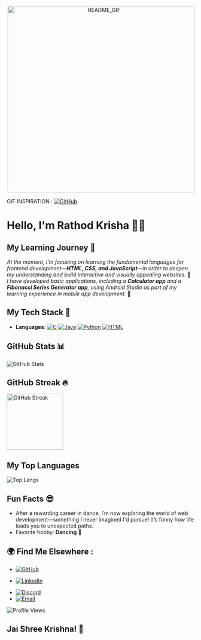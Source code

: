 <!-- You can also add any inspirational gifs-->
<p align = center>
<img src ="https://github.com/user-attachments/assets/ddf11499-5b48-4a60-b174-2579b5bde957" alt = "README_GIF" width = "500" /> 
<!--<img src ="https://www.bing.com/th/id/OGC.2c4dd7a30f05f672c1818182e99dcab0?pid=1.7&rurl=https%3a%2f%2fmedia2.giphy.com%2fmedia%2fl41Yh1olOKd1Tgbw4%2fgiphy.gif&ehk=hmxd2k9y4WQFloFtGX0E063O4qG8mDvZTJQh3l9zXFk%3d">
</p>-->

GIF INSPIRATION :  [![GitHub](https://img.shields.io/badge/-GitHub-181717?style=flat&logo=github&logoColor=white)](https://github.com/shreyassuresh)

# Hello, I'm Rathod Krisha 🙋‍♀️

## My Learning Journey 🚀
*At the moment, I’m focusing on learning the fundamental languages for frontend development—**HTML, CSS, and JavaScript**—in order to deepen my understanding and build interactive and visually appealing websites.* 🤖
<br>
*I have developed basic applications, including a **Calculator app** and a **Fibonacci Series Generator app**, using Android Studio as part of my learning experience in mobile app development.* 📱

## My Tech Stack 🔧
- **Languages**: [![C](https://img.shields.io/badge/-C-00599C?style=flat&logo=c&logoColor=white)](https://github.com/K-risha188)
  [![Java](https://img.shields.io/badge/-Java-007396?style=flat&logo=java&logoColor=white)](https://github.com/K-risha188)
 [![Python](https://img.shields.io/badge/-Python-3776AB?style=flat&logo=python&logoColor=white)](https://github.com/K-risha188)
  [![HTML](https://img.shields.io/badge/-HTML-E34F26?style=flat&logo=html5&logoColor=white)](https://github.com/K-risha188)

<!--- **Frameworks**: React, Node.js, Flask-->
<!--- **Databases**: MySQL, MongoDB-->

<!--## Projects I'm Proud Of 🏆
- **[Weather App](https://github.com/johndoe/weather-app)**: A weather forecast app using React and OpenWeather API 🌤️
- **[Todo List](https://github.com/johndoe/todo-list)**: A simple to-do app with authentication built with Node.js and MongoDB ✅
- **[Personal Portfolio](https://github.com/johndoe/portfolio)**: A personal portfolio built with HTML, CSS, and JavaScript 💼-->

<!--## Certifications 🏅
- **Full Stack Web Developer** - [freeCodeCamp](https://www.freecodecamp.org/certification/johndoe/full-stack)
- **AWS Certified Solutions Architect** - [AWS](https://aws.amazon.com/certification/)-->

## GitHub Stats 📊
![GitHub Stats](https://github-readme-stats.vercel.app/api?username=K-risha188&show_icons=true&theme=dark&count_private=true)

## GitHub Streak 🔥
<p>
  <a href="https://github.com/K-risha188">
    <img src="https://streak-stats.demolab.com?user=K-risha188&theme=dracula" alt="GitHub Streak" height="150"/>
  </a>


## My Top Languages
![Top Langs](https://github-readme-stats.vercel.app/api/top-langs/?username=K-risha188&layout=compact&theme=gruvbox&langs_count=7)

## Fun Facts 😎
- After a rewarding career in dance, I’m now exploring the world of web development—something I never imagined I'd pursue! It’s funny how life leads you to unexpected paths.
- Favorite hobby: **Dancing** 💃

## 🌍 Find Me Elsewhere :
- [![GitHub](https://img.shields.io/badge/-GitHub-181717?style=flat&logo=github&logoColor=white)](https://github.com/K-risha188)


- [![LinkedIn](https://img.shields.io/badge/LinkedIn--blue?style=social&logo=linkedin)](https://www.linkedin.com/in/krisha-rathod-82100121b/?lipi=urn%3Ali%3Apage%3Ad_flagship3_profile_view_base%3B4I%2F%2FD8f%2FRrSgUwkIKJrBjA%3D%3D) 
<!--- [![Reddit](https://img.shields.io/badge/Reddit-FF4500?style=flat&logo=reddit&logoColor=white)](https://www.reddit.com/user/Kinetic_Bliss_) New to Reddit-->
- [![Discord](https://img.shields.io/badge/Discord-7289DA?style=flat&logo=discord&logoColor=white)](https://discord.com/users/kinetic_bliss_) <!--New to Discord-->
- [![Email](https://img.shields.io/badge/Email-D14836?style=flat&logo=gmail&logoColor=white)](mailto:krisharathod1645@gmail.com)




  
<!--- [Say hi on Twitter](https://twitter.com/K-risha188)-->
![Profile Views](https://komarev.com/ghpvc/?username=K-risha188)

<!--
# Trophy
![GitHub Trophies](https://github-profile-trophy.vercel.app/?username=K-risha188)-->

## Jai Shree Krishna! 🙏


<!--**K-risha188/K-risha188** is a ✨ _special_ ✨ repository because its `README.md` (this file) appears on your GitHub profile.

Here are some ideas to get you started:

- 🔭 I’m currently working on ...
- 🌱 I’m currently learning ...
- 👯 I’m looking to collaborate on ...
- 🤔 I’m looking for help with ...
- 💬 Ask me about ...
- 📫 How to reach me: ...
- 😄 Pronouns: ...
- ⚡ Fun fact: ...
-->
